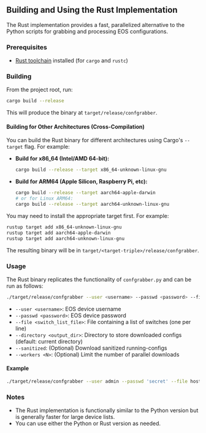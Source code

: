
## Building and Using the Rust Implementation

The Rust implementation provides a fast, parallelized alternative to the Python scripts for grabbing and processing EOS configurations.

### Prerequisites
- [Rust toolchain](https://rustup.rs/) installed (for `cargo` and `rustc`)

### Building
From the project root, run:

```sh
cargo build --release
```

This will produce the binary at `target/release/confgrabber`.

#### Building for Other Architectures (Cross-Compilation)

You can build the Rust binary for different architectures using Cargo's `--target` flag. For example:

- **Build for x86_64 (Intel/AMD 64-bit):**
  ```sh
  cargo build --release --target x86_64-unknown-linux-gnu
  ```

- **Build for ARM64 (Apple Silicon, Raspberry Pi, etc):**
  ```sh
  cargo build --release --target aarch64-apple-darwin
  # or for Linux ARM64:
  cargo build --release --target aarch64-unknown-linux-gnu
  ```

You may need to install the appropriate target first. For example:

```sh
rustup target add x86_64-unknown-linux-gnu
rustup target add aarch64-apple-darwin
rustup target add aarch64-unknown-linux-gnu
```

The resulting binary will be in `target/<target-triple>/release/confgrabber`.

### Usage
The Rust binary replicates the functionality of `confgrabber.py` and can be run as follows:

```sh
./target/release/confgrabber --user <username> --passwd <password> --file <switch_list_file> --directory <output_dir>
```

- `--user <username>`: EOS device username
- `--passwd <password>`: EOS device password
- `--file <switch_list_file>`: File containing a list of switches (one per line)
- `--directory <output_dir>`: Directory to store downloaded configs (default: current directory)
- `--sanitized`: (Optional) Download sanitized running-configs
- `--workers <N>`: (Optional) Limit the number of parallel downloads

#### Example
```sh
./target/release/confgrabber --user admin --passwd 'secret' --file hosts.txt --directory ./configs/
```

### Notes
- The Rust implementation is functionally similar to the Python version but is generally faster for large device lists.
- You can use either the Python or Rust version as needed.
